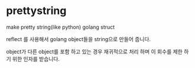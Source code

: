 # prettystring
make pretty string(like python) golang struct

reflect 를 사용해서 golang object들을 string으로 만들어 줍니다. 

object가 다른 object를 포함 하고 있는 경우 재귀적으로 처리 하며 
이 회수를 제한 하기 위한 인자를 받습니다. 

